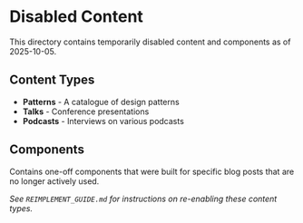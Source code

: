 # Disabled Content

This directory contains temporarily disabled content and components as of 2025-10-05.

## Content Types
- **Patterns** - A catalogue of design patterns
- **Talks** - Conference presentations
- **Podcasts** - Interviews on various podcasts

## Components
Contains one-off components that were built for specific blog posts that are no longer actively used.

*See `REIMPLEMENT_GUIDE.md` for instructions on re-enabling these content types.*